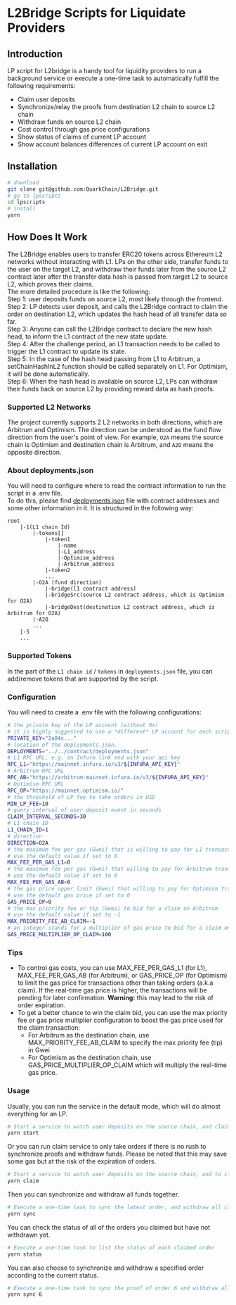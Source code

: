 # L2Bridge Scripts for Liquidate Providers

## Introduction
LP script for L2bridge is a handy tool for liquidity providers to run a background service or execute a one-time task to automatically fulfill the following requirements:
-  Claim user deposits
-  Synchronize/relay the proofs from destination L2 chain to source L2 chain
-  Withdraw funds on source L2 chain
-  Cost control through gas price configurations
-  Show status of claims of current LP account
-  Show account balances differences of current LP account on exit

## Installation
```sh
# download
git clone git@github.com:QuarkChain/L2Bridge.git
# go to lpscripts
cd lpscripts
# install
yarn
```
## How Does It Work
The L2Bridge enables users to transfer ERC20 tokens across Ethereum L2 networks without interacting with L1. LPs on the other side, transfer funds to the user on the target L2, and withdraw their funds later from the source L2 contract later after the transfer data hash is passed from target L2 to source L2, which proves their claims.  
The more detailed procedure is like the following:  
Step 1: user deposits funds on source L2, most likely through the frontend.  
Step 2: LP detects user deposit, and calls the L2Bridge contract to claim the order on destination L2, which updates the hash head of all transfer data so far.  
Step 3: Anyone can call the L2Bridge contract to declare the new hash head, to inform the L1 contract of the new state update.  
Step 4: After the challenge period, an L1 transaction needs to be called to trigger the L1 contract to update its state.  
Step 5: In the case of the hash head passing from L1 to Arbitrum, a setChainHashInL2 function should be called separately on L1. For Optimism, it will be done automatically.  
Step 6: When the hash head is available on source L2, LPs can withdraw their funds back on source L2 by providing reward data as hash proofs.

### Supported L2 Networks
The project currently supports 2 L2 networks in both directions, which are Arbitrum and Optimism. 
The direction can be understood as the fund flow direction from the user's point of view. For example, `O2A` means the source chain is Optimism and destination chain is Arbitrum, and `A2O` means the opposite direction.

### About deployments.json
You will need to configure where to read the contract information to run the script in a .env file.   
To do this, please find [deployments.json](https://github.com/QuarkChain/L2Bridge/blob/main/contract/deployments.json) file with contract addresses and some other information in it. It is structured in the following way:
```  
root
    |-1(L1 chain Id)
        |-tokens[]
            |-token1
                |-name
                |-L1_address
                |-Optimism_address
                |-Arbitrum_address
            |-token2
            ...
        |-O2A (fund direction)
            |-bridge(l1 contract address)
            |-bridgeSrc(source L2 contract address, which is Optimism for O2A)
            |-bridgeDest(destination L2 contract address, which is Arbitrum for O2A)
        |-A2O
        ...
    |-5
    ...
```

### Supported Tokens
In the part of the `L1 chain id` / `tokens` in `deployments.json` file, you can add/remove tokens that are supported by the script.
### Configuration
You will need to create a .env file with the following configurations:
```sh
# the private key of the LP account (without 0x)
# it is highly suggested to use a *different* LP account for each script running instance
PRIVATE_KEY="2a84c..."
# location of the deployments.json.
DEPLOYMENTS="../../contract/deployments.json"
# L1 RPC URL, e.g. an Infura link end with your api key
RPC_L1="https://mainnet.infura.io/v3/${INFURA_API_KEY}"
# Arbitrum RPC URL
RPC_AB="https://arbitrum-mainnet.infura.io/v3/${INFURA_API_KEY}"
# Optimism RPC URL
RPC_OP="https://mainnet.optimism.io/"
# the threshold of LP fee to take orders in USD
MIN_LP_FEE=10
# query interval of user deposit event in seconds
CLAIM_INTERVAL_SECONDS=30
# L1 chain ID
L1_CHAIN_ID=1
# direction
DIRECTION=O2A
# the maximum fee per gas (Gwei) that is willing to pay for L1 transaction (inclusive of base fee and max priority fee)
# use the default value if set to 0
MAX_FEE_PER_GAS_L1=0
# the maximum fee per gas (Gwei) that willing to pay for Arbitrum transaction except for claim (inclusive of base fee and max priority fee)
# use the default value if set to 0
MAX_FEE_PER_GAS_AB=0
# the gas price upper limit (Gwei) that willing to pay for Optimism transaction except for claim
# use the default gas price if set to 0
GAS_PRICE_OP=0
# the max priority fee or tip (Gwei) to bid for a claim on Arbitrum 
# use the default value if set to -1
MAX_PRIORITY_FEE_AB_CLAIM=-1
# an integer stands for a multiplier of gas price to bid for a claim on Optimism. e.g. 120 means 1.2x of default gas price
GAS_PRICE_MULTIPLIER_OP_CLAIM=100
```
### Tips
- To control gas costs, you can use MAX_FEE_PER_GAS_L1 (for L1), MAX_FEE_PER_GAS_AB (for Arbitrum), or GAS_PRICE_OP (for Optimism) to limit the gas price for transactions other than taking orders (a.k.a claim). If the real-time gas price is higher, the transactions will be pending for later confirmation.   **Warning:** this may lead to the risk of order expiration.
- To get a better chance to win the claim bid, you can use the max priority fee or gas price multiplier configuration to boost the gas price used for the claim transaction:
    - For Arbitrum as the destination chain, use MAX_PRIORITY_FEE_AB_CLAIM to specify the max priority fee (tip) in Gwei
    - For Optimism as the destination chain, use GAS_PRICE_MULTIPLIER_OP_CLAIM which will multiply the real-time gas price.
### Usage
Usually, you can run the service in the default mode, which will do almost everything for an LP.
```sh
# Start a service to watch user deposits on the source chain, and claim, sync proofs, as well as withdraw funds on the destination chain as soon as sync finishes.
yarn start
```
Or you can run claim service to only take orders if there is no rush to synchronize proofs and withdraw funds. Please be noted that this may save some gas but at the risk of the expiration of orders.
```sh
# Start a service to watch user deposits on the source chain, and to claim on the destination chain.
yarn claim
```
Then you can synchronize and withdraw all funds together.
```sh
# Execute a one-time task to sync the latest order, and withdraw all claimed funds.
yarn sync
```
You can check the status of all of the orders you claimed but have not withdrawn yet.
```sh
# Execute a one-time task to list the status of each claimed order
yarn status
```
You can also choose to synchronize and withdraw a specified order according to the current status.
```sh
# Execute a one-time task to sync the proof of order 6 and withdraw all claimed funds before it (include 6).
yarn sync 6
```
